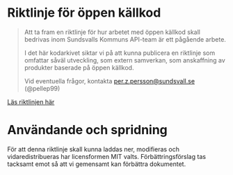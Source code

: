 # Riktlinje för öppen källkod

> Att ta fram en riktlinje för hur arbetet med öppen källkod skall
> bedrivas inom Sundsvalls Kommuns API-team är ett pågående arbete.
>
> I det här kodarkivet siktar vi på att kunna publicera en riktlinje
> som omfattar såväl utveckling, som extern samverkan, som anskaffning
> av produkter baserade på öppen källkod.
>
> Vid eventuella frågor, kontakta per.z.persson@sundsvall.se (@pellep99)


[Läs riktlinjen här](riktlinje/README.md)

# Användande och spridning

För att denna riktlinje skall kunna laddas ner, modifieras och vidaredistribueras har licensformen MIT valts. Förbättringsförslag tas tacksamt emot så att vi gemensamt kan förbättra dokumentet.
